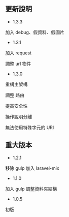 ## 更新說明 ##

* 1.3.3

加入 debug、假資料、假圖片

* 1.3.1

加入 request

調整 url 物件

* 1.3.0

重構主架構

調整 路由

提高安全性

操作說明分離

無法使用特殊字元的 URI

## 重大版本 ##

* 1.2.1

移除 gulp 加入 laravel-mix

* 1.1.0

加入 gulp 調整資料夾結構

* 1.0.5

初版
